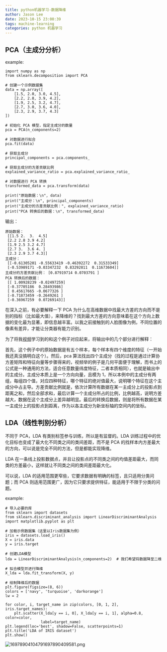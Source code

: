 ```yaml
---
title: python机器学习-数据降维
author: Jason Lee
date: 2023-10-15 23:00:39
tags: machine-learning
categories: python 机器学习
---
```


## PCA（主成分分析）

example:

```
import numpy as np
from sklearn.decomposition import PCA

# 创建一个示例数据集
data = np.array([
    [1.5, 2.0, 3.0, 4.5],
    [2.2, 2.8, 3.9, 4.2],
    [1.9, 2.5, 3.2, 4.7],
    [2.7, 3.0, 3.6, 4.0],
    [2.3, 2.9, 3.7, 4.3]
])

# 初始化 PCA 模型，指定主成分的数量
pca = PCA(n_components=2)

# 对数据进行拟合
pca.fit(data)

# 获取主成分
principal_components = pca.components_

# 获取主成分的方差贡献比例
explained_variance_ratio = pca.explained_variance_ratio_

# 对数据进行 PCA 转换
transformed_data = pca.transform(data)

print("原始数据：\n", data)
print("主成分：\n", principal_components)
print("主成分的方差贡献比例：", explained_variance_ratio)
print("PCA 转换后的数据：\n", transformed_data)
```

输出：

```
原始数据：
 [[1.5 2.  3.  4.5]
 [2.2 2.8 3.9 4.2]
 [1.9 2.5 3.2 4.7]
 [2.7 3.  3.6 4. ]
 [2.3 2.9 3.7 4.3]]
主成分：
 [[-0.61305201 -0.55633419 -0.46392272  0.31533349]
 [-0.53989171 -0.03347232  0.83292811  0.11673604]]
主成分的方差贡献比例： [0.87919714 0.0703791 ]
PCA 转换后的数据：
 [[ 1.00928239 -0.02497259]
 [-0.37705186  0.28493986]
 [ 0.45617665 -0.0677326 ]
 [-0.71873459 -0.2649261 ]
 [-0.36967259  0.07269143]]
```

在深入之前，有必要解释一下 PCA 为什么在高维数据中找最大方差的方向而不是别的指标（比如最大值），来降维的？找到最大方差的方向意味着在这个方向上数据的变化最为显著，即信息越丰富。以我之前接触到的人脸图像为例，不同位置的像素有差异，才能让分类器有能力识别。

为了将我[视频](https://www.bilibili.com/video/BV1C7411A7bj/?spm_id_from=333.337.search-card.all.click&vd_source=71c0be7c56c09a5e949353c5bf93df72)学习到的和这个例子对应起来，将输出中的几个部分进行解释：

首先，这个例子中的原始数据是有五个样本，每个样本有四个维度的特征（一开始我还真没搞明白这个）。然后，pca 算法找出四个主成分（找的过程是通过计算协方差矩阵和特征向量等步骤得来的，视频举的例子是几何平面便于理解，而书上的公式是一种通用的方法，适合任意数量纬度特征，二者本质相同），也就是输出中的主成分。主成分本质上是一个方向向量，且模为 1，所以本例中的主成分有两组，每组四个值，对应四种特征，哪个特征的绝对值最大，说明哪个特征在这个主成分中占主导。方差贡献比例就是，依次计算所有数据在某一主成分上的投影点到距离之和，然后全部求和，最后计算一个主成分所占的比例，比例越高，说明方差越大，数据在这个主成分上差异越明显。最后的转换后数据，则是将所有数据在某一主成分上的投影点到距离，作为以各主成分为新坐标轴的空间内的坐标。

## LDA（线性判别分析）

不同于 PCA，LDA 有类别标签参与训练，所以是有监督的。LDA 训练过程中的优化目标也变成了最大化不同类之间的类间差距，而不是 PCA 的找样本内方差最大的方向，可以说是完全不同的方法，但是都能实现降维。

LDA 在一条线上投影数据点，并且让投影点的不同类之间的均值差距最大，而同类的方差最小，这样就让不同类之间的类间差距最大化。

可以说，LDA 的适用范围更窄些，它要求数据有明确的标签，且只适用分类问题；而 PCA 则适用范围更广，因为它只要求提供特征，能适用于不限于分类的问题。

example:

```
# 导入必要的库
from sklearn import datasets
from sklearn.discriminant_analysis import LinearDiscriminantAnalysis
import matplotlib.pyplot as plt

# 加载示例数据集（这里以Iris数据集为例）
iris = datasets.load_iris()
X = iris.data
y = iris.target

# 创建LDA模型
lda = LinearDiscriminantAnalysis(n_components=2)  # 我们希望将数据降至二维

# 拟合模型并进行降维
X_lda = lda.fit_transform(X, y)

# 绘制降维后的数据
plt.figure(figsize=(8, 6))
colors = ['navy', 'turquoise', 'darkorange']
lw = 2

for color, i, target_name in zip(colors, [0, 1, 2], iris.target_names):
    plt.scatter(X_lda[y == i, 0], X_lda[y == i, 1], alpha=0.8, color=color,
                label=target_name)
plt.legend(loc='best', shadow=False, scatterpoints=1)
plt.title('LDA of IRIS dataset')
plt.show()

```

![16978904104791697890409581.png](https://cdn.jsdelivr.net/gh/li199-code/blog-imgs@main/16978904104791697890409581.png)
